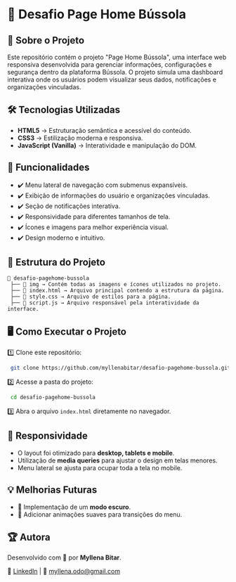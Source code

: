 # 📌 Desafio Page Home Bússola

## 🧭 Sobre o Projeto

Este repositório contém o projeto "Page Home Bússola", uma interface web responsiva desenvolvida para gerenciar informações, configurações e segurança dentro da plataforma Bússola. O projeto simula uma dashboard interativa onde os usuários podem visualizar seus dados, notificações e organizações vinculadas.

## 🛠 Tecnologias Utilizadas

- **HTML5** → Estruturação semântica e acessível do conteúdo.
- **CSS3** → Estilização moderna e responsiva.
- **JavaScript (Vanilla)** → Interatividade e manipulação do DOM.

## 📌 Funcionalidades

- ✔️ Menu lateral de navegação com submenus expansíveis.
- ✔️ Exibição de informações do usuário e organizações vinculadas.
- ✔️ Seção de notificações interativa.
- ✔️ Responsividade para diferentes tamanhos de tela.
- ✔️ Ícones e imagens para melhor experiência visual.
- ✔️ Design moderno e intuitivo.

## 🎨 Estrutura do Projeto

```
📂 desafio-pagehome-bussola
 ├── 📁 img → Contém todas as imagens e ícones utilizados no projeto.
 ├── 📜 index.html → Arquivo principal contendo a estrutura da página.
 ├── 📜 style.css → Arquivo de estilos para a página.
 ├── 📜 script.js → Arquivo responsável pela interatividade da interface.
```

## 🖥️ Como Executar o Projeto

1️⃣ Clone este repositório:
```sh
 git clone https://github.com/myllenabitar/desafio-pagehome-bussola.git
```
2️⃣ Acesse a pasta do projeto:
```sh
 cd desafio-pagehome-bussola
```
3️⃣ Abra o arquivo `index.html` diretamente no navegador.

## 📲 Responsividade

- O layout foi otimizado para **desktop, tablets e mobile**.
- Utilização de **media queries** para ajustar o design em telas menores.
- Menu lateral se ajusta para ocupar toda a tela no mobile.

## 💡 Melhorias Futuras

- 🚀 Implementação de um **modo escuro**.
- 🚀 Adicionar animações suaves para transições do menu.


## 🏆 Autora

Desenvolvido com 💙 por **Myllena Bitar**. 

🔗 [LinkedIn](https://www.linkedin.com/in/myllenabitar/) | 📧 myllena.odo@gmail.com


